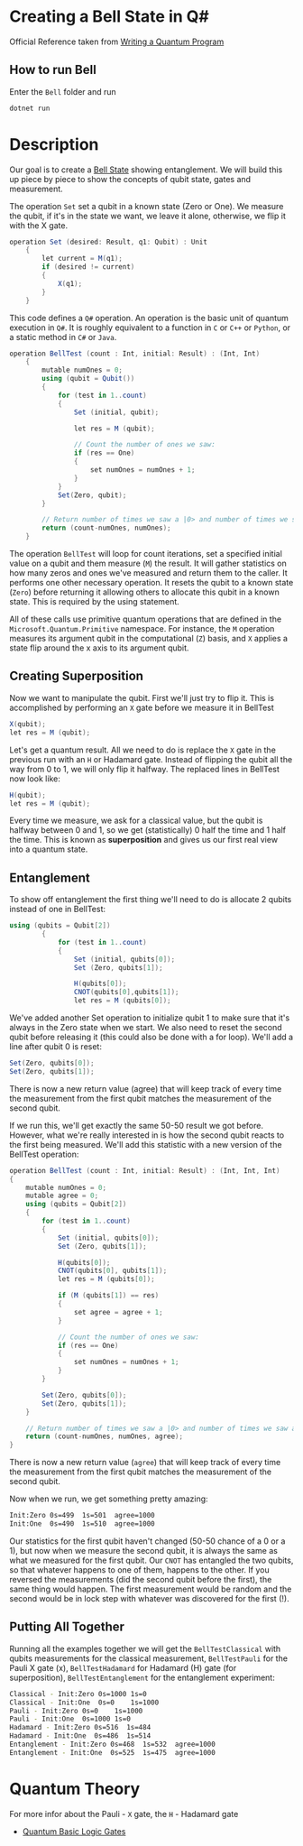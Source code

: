 # Creating a Bell State in Q#
Official Reference taken from [Writing a Quantum Program](https://docs.microsoft.com/en-us/quantum/quickstart?view=qsharp-preview&tabs=tabid-vscode)

## How  to run Bell
Enter the `Bell` folder and run

```sh
dotnet run
```

# Description
Our goal is to create a [Bell State](https://en.wikipedia.org/wiki/Bell_state) showing entanglement. We will build this up piece by piece to show the concepts of qubit state, gates and measurement.

The operation `Set` set a qubit in a known state (Zero or One). We measure the qubit, if it's in the state we want, we leave it alone, otherwise, we flip it with the X gate. 

```C#
operation Set (desired: Result, q1: Qubit) : Unit
    {
        let current = M(q1);
        if (desired != current)
        {
            X(q1);
        }
    }
```

This code defines a `Q#` operation. An operation is the basic unit of quantum execution in `Q#`. It is roughly equivalent to a function in `C` or `C++` or `Python`, or a static method in `C#` or `Java`.

```C#
operation BellTest (count : Int, initial: Result) : (Int, Int)
    {
        mutable numOnes = 0;
        using (qubit = Qubit())
        {
            for (test in 1..count)
            {
                Set (initial, qubit);

                let res = M (qubit);

                // Count the number of ones we saw:
                if (res == One)
                {
                    set numOnes = numOnes + 1;
                }
            }
            Set(Zero, qubit);
        }

        // Return number of times we saw a |0> and number of times we saw a |1>
        return (count-numOnes, numOnes);
    }
```

The operation `BellTest` will loop for count iterations, set a specified initial value on a qubit and them measure (`M`) the result. It will gather statistics on how many zeros and ones we've measured and return them to the caller. It performs one other necessary operation. It resets the qubit to a known state (`Zero`) before returning it allowing others to allocate this qubit in a known state. This is required by the using statement.

All of these calls use primitive quantum operations that are defined in the `Microsoft.Quantum.Primitive` namespace. For instance, the `M` operation measures its argument qubit in the computational (`Z`) basis, and `X` applies a state flip around the x axis to its argument qubit.

## Creating Superposition
Now we want to manipulate the qubit. First we'll just try to flip it. This is accomplished by performing an `X` gate before we measure it in BellTest

```C#
X(qubit);
let res = M (qubit);
```

Let's get a quantum result. All we need to do is replace the `X` gate in the previous run with an `H` or Hadamard gate. Instead of flipping the qubit all the way from 0 to 1, we will only flip it halfway. The replaced lines in BellTest now look like:


```C#
H(qubit);
let res = M (qubit);
```

Every time we measure, we ask for a classical value, but the qubit is halfway between 0 and 1, so we get (statistically) 0 half the time and 1 half the time. This is known as **superposition** and gives us our first real view into a quantum state.

## Entanglement
 To show off entanglement the first thing we'll need to do is allocate 2 qubits instead of one in BellTest:

```C#
using (qubits = Qubit[2])
        {
            for (test in 1..count)
            {
                Set (initial, qubits[0]);
                Set (Zero, qubits[1]);

                H(qubits[0]);
                CNOT(qubits[0],qubits[1]);
                let res = M (qubits[0]);
```
We've added another Set operation to initialize qubit 1 to make sure that it's always in the Zero state when we start. We also need to reset the second qubit before releasing it (this could also be done with a for loop). We'll add a line after qubit 0 is reset:

```C#
Set(Zero, qubits[0]);
Set(Zero, qubits[1]);
```

There is now a new return value (agree) that will keep track of every time the measurement from the first qubit matches the measurement of the second qubit.

If we run this, we'll get exactly the same 50-50 result we got before. However, what we're really interested in is how the second qubit reacts to the first being measured. We'll add this statistic with a new version of the BellTest operation:


```C#
operation BellTest (count : Int, initial: Result) : (Int, Int, Int)
{
    mutable numOnes = 0;
    mutable agree = 0;
    using (qubits = Qubit[2])
    {
        for (test in 1..count)
        {
            Set (initial, qubits[0]);
            Set (Zero, qubits[1]);

            H(qubits[0]);
            CNOT(qubits[0], qubits[1]);
            let res = M (qubits[0]);

            if (M (qubits[1]) == res) 
            {
                set agree = agree + 1;
            }

            // Count the number of ones we saw:
            if (res == One)
            {
                set numOnes = numOnes + 1;
            }
        }

        Set(Zero, qubits[0]);
        Set(Zero, qubits[1]);
    }

    // Return number of times we saw a |0> and number of times we saw a |1>
    return (count-numOnes, numOnes, agree);
}
```

There is now a new return value (`agree`) that will keep track of every time the measurement from the first qubit matches the measurement of the second qubit.


Now when we run, we get something pretty amazing:

```sh
Init:Zero 0s=499  1s=501  agree=1000
Init:One  0s=490  1s=510  agree=1000
```

Our statistics for the first qubit haven't changed (50-50 chance of a 0 or a 1), but now when we measure the second qubit, it is always the same as what we measured for the first qubit. Our `CNOT` has entangled the two qubits, so that whatever happens to one of them, happens to the other. If you reversed the measurements (did the second qubit before the first), the same thing would happen. The first measurement would be random and the second would be in lock step with whatever was discovered for the first (!).

## Putting All Together
Running all the examples together we will get the `BellTestClassical` with qubits measurements for the classical measurement, `BellTestPauli` for the Pauli X gate (x), `BellTestHadamard` for Hadamard (H) gate (for superposition), `BellTestEntanglement` for the entanglement experiment:

```sh
Classical - Init:Zero 0s=1000 1s=0
Classical - Init:One  0s=0    1s=1000
Pauli - Init:Zero 0s=0    1s=1000
Pauli - Init:One  0s=1000 1s=0
Hadamard - Init:Zero 0s=516  1s=484
Hadamard - Init:One  0s=486  1s=514
Entanglement - Init:Zero 0s=468  1s=532  agree=1000
Entanglement - Init:One  0s=525  1s=475  agree=1000
```

# Quantum Theory
For more infor about the Pauli - `X` gate, the `H` - Hadamard gate
- [Quantum Basic Logic Gates](https://en.wikipedia.org/wiki/Quantum_logic_gate)
